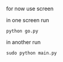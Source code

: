 
for now use screen

in one screen run
```shell
python go.py
```

in another run
```shell
sudo python main.py
```


